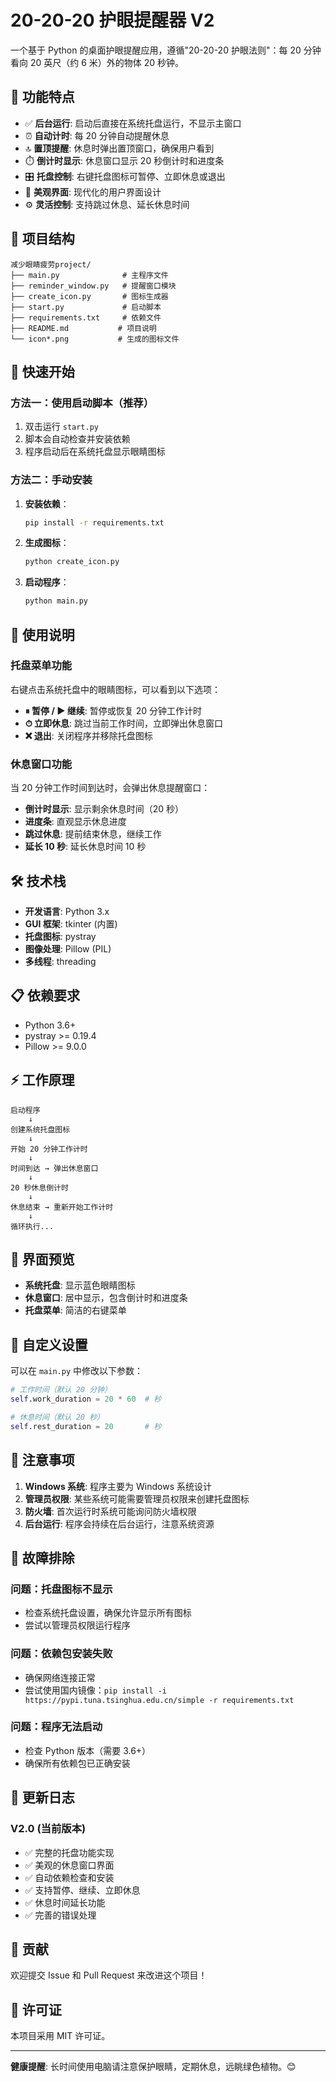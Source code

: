 # 20-20-20 护眼提醒器 V2

一个基于 Python 的桌面护眼提醒应用，遵循"20-20-20 护眼法则"：每 20 分钟看向 20 英尺（约 6 米）外的物体 20 秒钟。

## 🌟 功能特点

- ✅ **后台运行**: 启动后直接在系统托盘运行，不显示主窗口
- ⏰ **自动计时**: 每 20 分钟自动提醒休息
- 🔝 **置顶提醒**: 休息时弹出置顶窗口，确保用户看到
- ⏱️ **倒计时显示**: 休息窗口显示 20 秒倒计时和进度条
- 🎛️ **托盘控制**: 右键托盘图标可暂停、立即休息或退出
- 🎨 **美观界面**: 现代化的用户界面设计
- ⚙️ **灵活控制**: 支持跳过休息、延长休息时间

## 📁 项目结构

```
减少眼睛疲劳project/
├── main.py              # 主程序文件
├── reminder_window.py   # 提醒窗口模块
├── create_icon.py       # 图标生成器
├── start.py             # 启动脚本
├── requirements.txt     # 依赖文件
├── README.md           # 项目说明
└── icon*.png           # 生成的图标文件
```

## 🚀 快速开始

### 方法一：使用启动脚本（推荐）

1. 双击运行 `start.py`
2. 脚本会自动检查并安装依赖
3. 程序启动后在系统托盘显示眼睛图标

### 方法二：手动安装

1. **安装依赖**：

   ```bash
   pip install -r requirements.txt
   ```

2. **生成图标**：

   ```bash
   python create_icon.py
   ```

3. **启动程序**：
   ```bash
   python main.py
   ```

## 🎯 使用说明

### 托盘菜单功能

右键点击系统托盘中的眼睛图标，可以看到以下选项：

- **⏸ 暂停 / ▶ 继续**: 暂停或恢复 20 分钟工作计时
- **⏱ 立即休息**: 跳过当前工作时间，立即弹出休息窗口
- **❌ 退出**: 关闭程序并移除托盘图标

### 休息窗口功能

当 20 分钟工作时间到达时，会弹出休息提醒窗口：

- **倒计时显示**: 显示剩余休息时间（20 秒）
- **进度条**: 直观显示休息进度
- **跳过休息**: 提前结束休息，继续工作
- **延长 10 秒**: 延长休息时间 10 秒

## 🛠️ 技术栈

- **开发语言**: Python 3.x
- **GUI 框架**: tkinter (内置)
- **托盘图标**: pystray
- **图像处理**: Pillow (PIL)
- **多线程**: threading

## 📋 依赖要求

- Python 3.6+
- pystray >= 0.19.4
- Pillow >= 9.0.0

## ⚡ 工作原理

```
启动程序
    ↓
创建系统托盘图标
    ↓
开始 20 分钟工作计时
    ↓
时间到达 → 弹出休息窗口
    ↓
20 秒休息倒计时
    ↓
休息结束 → 重新开始工作计时
    ↓
循环执行...
```

## 🎨 界面预览

- **系统托盘**: 显示蓝色眼睛图标
- **休息窗口**: 居中显示，包含倒计时和进度条
- **托盘菜单**: 简洁的右键菜单

## 🔧 自定义设置

可以在 `main.py` 中修改以下参数：

```python
# 工作时间（默认 20 分钟）
self.work_duration = 20 * 60  # 秒

# 休息时间（默认 20 秒）
self.rest_duration = 20       # 秒
```

## 🚨 注意事项

1. **Windows 系统**: 程序主要为 Windows 系统设计
2. **管理员权限**: 某些系统可能需要管理员权限来创建托盘图标
3. **防火墙**: 首次运行时系统可能询问防火墙权限
4. **后台运行**: 程序会持续在后台运行，注意系统资源

## 🐛 故障排除

### 问题：托盘图标不显示

- 检查系统托盘设置，确保允许显示所有图标
- 尝试以管理员权限运行程序

### 问题：依赖包安装失败

- 确保网络连接正常
- 尝试使用国内镜像：`pip install -i https://pypi.tuna.tsinghua.edu.cn/simple -r requirements.txt`

### 问题：程序无法启动

- 检查 Python 版本（需要 3.6+）
- 确保所有依赖包已正确安装

## 📝 更新日志

### V2.0 (当前版本)

- ✅ 完整的托盘功能实现
- ✅ 美观的休息窗口界面
- ✅ 自动依赖检查和安装
- ✅ 支持暂停、继续、立即休息
- ✅ 休息时间延长功能
- ✅ 完善的错误处理

## 🤝 贡献

欢迎提交 Issue 和 Pull Request 来改进这个项目！

## 📄 许可证

本项目采用 MIT 许可证。

---

**健康提醒**: 长时间使用电脑请注意保护眼睛，定期休息，远眺绿色植物。😊
